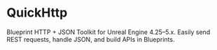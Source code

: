 # QuickHttp
Blueprint HTTP + JSON Toolkit for Unreal Engine 4.25–5.x. Easily send REST requests, handle JSON, and build APIs in Blueprints.
